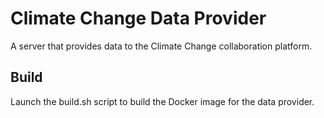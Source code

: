 # Climate Change Data Provider
A server that provides data to the Climate Change collaboration platform.

## Build
Launch the build.sh script to build the Docker image for the data provider.
